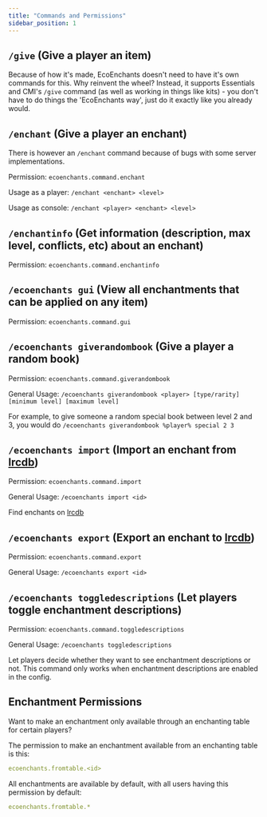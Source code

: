```yaml
---
title: "Commands and Permissions"
sidebar_position: 1
---
```


## `/give` (Give a player an item)

Because of how it's made, EcoEnchants doesn't need to have it's own commands for this. Why reinvent the wheel? Instead,
it supports Essentials and CMI's `/give` command (as well as working in things like kits) - you don't
have to do things the 'EcoEnchants way', just do it exactly like you already would.

## `/enchant` (Give a player an enchant)

There is however an `/enchant` command because of bugs with some server implementations.

Permission: `ecoenchants.command.enchant`

Usage as a player: `/enchant <enchant> <level>`

Usage as console: `/enchant <player> <enchant> <level>`

## `/enchantinfo` (Get information (description, max level, conflicts, etc) about an enchant)

Permission: `ecoenchants.command.enchantinfo`

## `/ecoenchants gui` (View all enchantments that can be applied on any item)

Permission: `ecoenchants.command.gui`

## `/ecoenchants giverandombook` (Give a player a random book)

Permission: `ecoenchants.command.giverandombook`

General Usage: `/ecoenchants giverandombook <player> [type/rarity] [minimum level] [maximum level]`

For example, to give someone a random special book between level 2 and 3, you would
do `/ecoenchants giverandombook %player% special 2 3`

## `/ecoenchants import` (Import an enchant from [lrcdb](https://lrcdb.auxilor.io/))

Permission: `ecoenchants.command.import`

General Usage: `/ecoenchants import <id>`

Find enchants on [lrcdb](https://lrcdb.auxilor.io/)

## `/ecoenchants export` (Export an enchant to [lrcdb](https://lrcdb.auxilor.io/))

Permission: `ecoenchants.command.export`

General Usage: `/ecoenchants export <id>`

## `/ecoenchants toggledescriptions` (Let players toggle enchantment descriptions)

Permission: `ecoenchants.command.toggledescriptions`

General Usage: `/ecoenchants toggledescriptions`

Let players decide whether they want to see enchantment descriptions or not.
This command only works when enchantment descriptions are enabled in the config.

## Enchantment Permissions

Want to make an enchantment only available through an enchanting table for certain players?

The permission to make an enchantment available from an enchanting table is this:

```yaml
ecoenchants.fromtable.<id>
```

All enchantments are available by default, with all users having this permission by default:

```yaml
ecoenchants.fromtable.*
```
